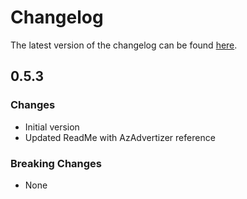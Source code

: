 # Changelog

The latest version of the changelog can be found [here](https://github.com/Azure/bicep-registry-modules/blob/main/avm/res/network/dns-zone/CHANGELOG.md).

## 0.5.3

### Changes

- Initial version
- Updated ReadMe with AzAdvertizer reference

### Breaking Changes

- None
